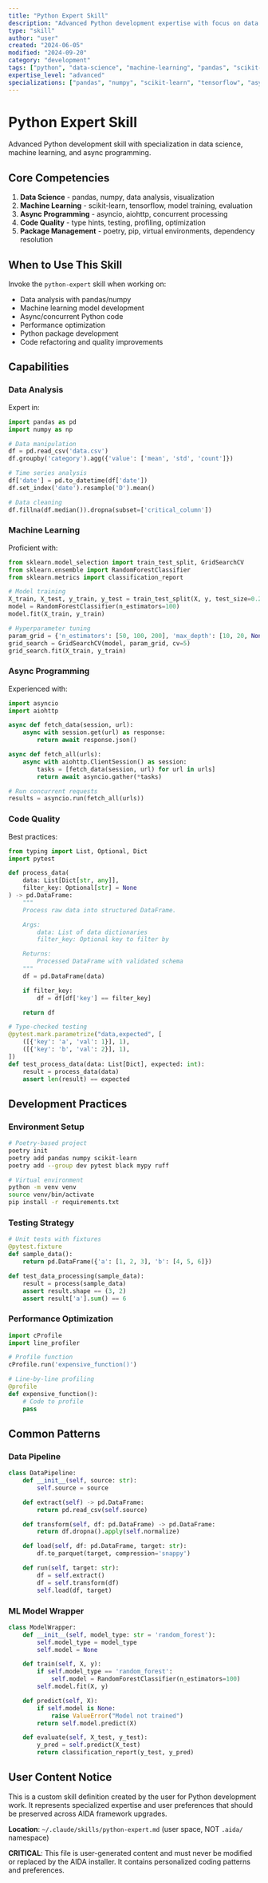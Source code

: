 ```yaml
---
title: "Python Expert Skill"
description: "Advanced Python development expertise with focus on data science and ML"
type: "skill"
author: "user"
created: "2024-06-05"
modified: "2024-09-20"
category: "development"
tags: ["python", "data-science", "machine-learning", "pandas", "scikit-learn"]
expertise_level: "advanced"
specializations: ["pandas", "numpy", "scikit-learn", "tensorflow", "asyncio"]
---
```


# Python Expert Skill

Advanced Python development skill with specialization in data science, machine learning, and async programming.

## Core Competencies

1. **Data Science** - pandas, numpy, data analysis, visualization
2. **Machine Learning** - scikit-learn, tensorflow, model training, evaluation
3. **Async Programming** - asyncio, aiohttp, concurrent processing
4. **Code Quality** - type hints, testing, profiling, optimization
5. **Package Management** - poetry, pip, virtual environments, dependency resolution

## When to Use This Skill

Invoke the `python-expert` skill when working on:

- Data analysis with pandas/numpy
- Machine learning model development
- Async/concurrent Python code
- Performance optimization
- Python package development
- Code refactoring and quality improvements

## Capabilities

### Data Analysis

Expert in:

```python
import pandas as pd
import numpy as np

# Data manipulation
df = pd.read_csv('data.csv')
df.groupby('category').agg({'value': ['mean', 'std', 'count']})

# Time series analysis
df['date'] = pd.to_datetime(df['date'])
df.set_index('date').resample('D').mean()

# Data cleaning
df.fillna(df.median()).dropna(subset=['critical_column'])
```

### Machine Learning

Proficient with:

```python
from sklearn.model_selection import train_test_split, GridSearchCV
from sklearn.ensemble import RandomForestClassifier
from sklearn.metrics import classification_report

# Model training
X_train, X_test, y_train, y_test = train_test_split(X, y, test_size=0.2)
model = RandomForestClassifier(n_estimators=100)
model.fit(X_train, y_train)

# Hyperparameter tuning
param_grid = {'n_estimators': [50, 100, 200], 'max_depth': [10, 20, None]}
grid_search = GridSearchCV(model, param_grid, cv=5)
grid_search.fit(X_train, y_train)
```

### Async Programming

Experienced with:

```python
import asyncio
import aiohttp

async def fetch_data(session, url):
    async with session.get(url) as response:
        return await response.json()

async def fetch_all(urls):
    async with aiohttp.ClientSession() as session:
        tasks = [fetch_data(session, url) for url in urls]
        return await asyncio.gather(*tasks)

# Run concurrent requests
results = asyncio.run(fetch_all(urls))
```

### Code Quality

Best practices:

```python
from typing import List, Optional, Dict
import pytest

def process_data(
    data: List[Dict[str, any]],
    filter_key: Optional[str] = None
) -> pd.DataFrame:
    """
    Process raw data into structured DataFrame.

    Args:
        data: List of data dictionaries
        filter_key: Optional key to filter by

    Returns:
        Processed DataFrame with validated schema
    """
    df = pd.DataFrame(data)

    if filter_key:
        df = df[df['key'] == filter_key]

    return df

# Type-checked testing
@pytest.mark.parametrize("data,expected", [
    ([{'key': 'a', 'val': 1}], 1),
    ([{'key': 'b', 'val': 2}], 1),
])
def test_process_data(data: List[Dict], expected: int):
    result = process_data(data)
    assert len(result) == expected
```

## Development Practices

### Environment Setup

```bash
# Poetry-based project
poetry init
poetry add pandas numpy scikit-learn
poetry add --group dev pytest black mypy ruff

# Virtual environment
python -m venv venv
source venv/bin/activate
pip install -r requirements.txt
```

### Testing Strategy

```python
# Unit tests with fixtures
@pytest.fixture
def sample_data():
    return pd.DataFrame({'a': [1, 2, 3], 'b': [4, 5, 6]})

def test_data_processing(sample_data):
    result = process(sample_data)
    assert result.shape == (3, 2)
    assert result['a'].sum() == 6
```

### Performance Optimization

```python
import cProfile
import line_profiler

# Profile function
cProfile.run('expensive_function()')

# Line-by-line profiling
@profile
def expensive_function():
    # Code to profile
    pass
```

## Common Patterns

### Data Pipeline

```python
class DataPipeline:
    def __init__(self, source: str):
        self.source = source

    def extract(self) -> pd.DataFrame:
        return pd.read_csv(self.source)

    def transform(self, df: pd.DataFrame) -> pd.DataFrame:
        return df.dropna().apply(self.normalize)

    def load(self, df: pd.DataFrame, target: str):
        df.to_parquet(target, compression='snappy')

    def run(self, target: str):
        df = self.extract()
        df = self.transform(df)
        self.load(df, target)
```

### ML Model Wrapper

```python
class ModelWrapper:
    def __init__(self, model_type: str = 'random_forest'):
        self.model_type = model_type
        self.model = None

    def train(self, X, y):
        if self.model_type == 'random_forest':
            self.model = RandomForestClassifier(n_estimators=100)
        self.model.fit(X, y)

    def predict(self, X):
        if self.model is None:
            raise ValueError("Model not trained")
        return self.model.predict(X)

    def evaluate(self, X_test, y_test):
        y_pred = self.predict(X_test)
        return classification_report(y_test, y_pred)
```

## User Content Notice

This is a custom skill definition created by the user for Python development work. It represents specialized expertise and user preferences that should be preserved across AIDA framework upgrades.

**Location**: `~/.claude/skills/python-expert.md` (user space, NOT `.aida/` namespace)

**CRITICAL**: This file is user-generated content and must never be modified or replaced by the AIDA installer. It contains personalized coding patterns and preferences.
